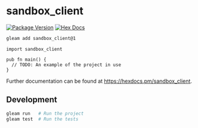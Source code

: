 # sandbox_client

[![Package Version](https://img.shields.io/hexpm/v/sandbox_client)](https://hex.pm/packages/sandbox_client)
[![Hex Docs](https://img.shields.io/badge/hex-docs-ffaff3)](https://hexdocs.pm/sandbox_client/)

```sh
gleam add sandbox_client@1
```
```gleam
import sandbox_client

pub fn main() {
  // TODO: An example of the project in use
}
```

Further documentation can be found at <https://hexdocs.pm/sandbox_client>.

## Development

```sh
gleam run   # Run the project
gleam test  # Run the tests
```
